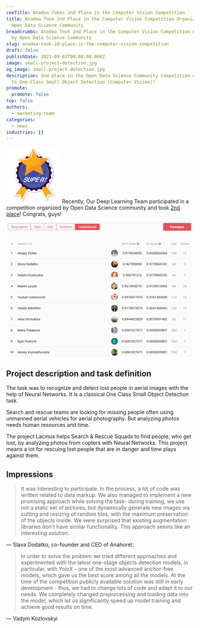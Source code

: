 ```yaml
---
ceoTitle: Anadea Takes 2nd Place in the Computer Vision Competition
title: Anadea Took 2nd Place in the Computer Vision Competition Organized by
  Open Data Science Community
breadcrumbs: Anadea Took 2nd Place in the Computer Vision Competition Organized
  by Open Data Science Community
slug: anadea-took-2d-place-in-the-computer-vision-competition
draft: false
publishDate: 2021-09-03T00:00:00.000Z
image: small-project-detection.jpg
og_image: small-project-detection.jpg
description: 2nd place in the Open Data Science Community Competition dedicated
  to One-Class Small Object Detection (Computer Vision)!
promote:
  promote: false
top: false
authors:
  - marketing-team
categories:
  - news
industries: []
---
```

<img src="super.png" class="float-left" width='150'>Recently, Our Deep Learning Team participated in a competition organized by Open Data Science community and took <a href="https://ods.ai/tracks/ml4sg-df2021/competitions/lacmus-cvc-soc2021/leaderboard" rel="nofollow" target="_blank">2nd place</a>! Congrats, guys!

![leaderboard_1.png](leaderboard_1.png)

## Project description and task definition

The task was to recognize and detect lost people in aerial images with the help of Neural Networks. It is a classical One Class Small Object Detection task.

Search and rescue teams are looking for missing people often using unmanned aerial vehicles for aerial photography. But analyzing photos needs human resources and time.

The project Lacmus helps Search & Rescue Squads to find people, who get lost, by analyzing photos from copters with Neural Networks. This project means a lot for rescuing lost people that are in danger and time plays against them.

## Impressions

> It was interesting to participate. In the process, a lot of code was written related to data markup. We also managed to implement a new promising approach while solving the task- during training, we use not a static set of pictures, but dynamically generate new images via cutting and resizing of random tiles, with the maximum preservation of the objects inside. We were surprised that existing augmentation libraries don't have similar functionality. This approach seems like an interesting solution.

— Slava Dodatko, co-founder and CEO of Anahoret.

> In order to solve the problem we tried different approaches and experimented with the latest one-stage objects detection models, in particular, with YoloX - one of the most advanced anchor-free models, which gave us the best score among all the models. At the time of the competition publicly available solution was still in early development - thus, we had to change lots of code and adapt it to our needs. We completely changed preprocessing and loading data into the model, which let us significantly speed up model training and achieve good results on time.

— Vadym Kozlovskyi
